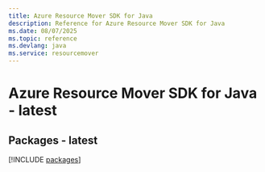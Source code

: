 ```yaml
---
title: Azure Resource Mover SDK for Java
description: Reference for Azure Resource Mover SDK for Java
ms.date: 08/07/2025
ms.topic: reference
ms.devlang: java
ms.service: resourcemover
---
```

# Azure Resource Mover SDK for Java - latest
## Packages - latest
[!INCLUDE [packages](resource-mover-index.md)]